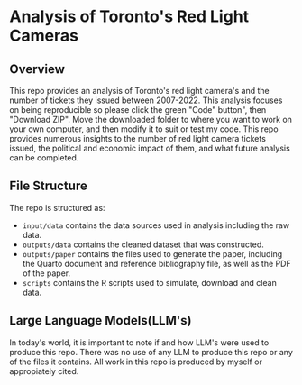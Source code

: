 # Analysis of Toronto's Red Light Cameras

## Overview

This repo provides an analysis of Toronto's red light camera's and the number of tickets they issued between 2007-2022. This analysis focuses on being reproducible so please click the green "Code" button", then "Download ZIP". Move the downloaded folder to where you want to work on your own computer, and then modify it to suit or test my code. This repo provides numerous insights to the number of red light camera tickets issued, the political and economic impact of them, and what future analysis can be completed.


## File Structure

The repo is structured as:

-   `input/data` contains the data sources used in analysis including the raw data.
-   `outputs/data` contains the cleaned dataset that was constructed.
-   `outputs/paper` contains the files used to generate the paper, including the Quarto document and reference bibliography file, as well as the PDF of the paper. 
-   `scripts` contains the R scripts used to simulate, download and clean data.

## Large Language Models(LLM's)

In today's world, it is important to note if and how LLM's were used to produce this repo. There was no use of any LLM to produce this repo or any of the files it contains. All work in this repo is produced by myself or appropiately cited.  